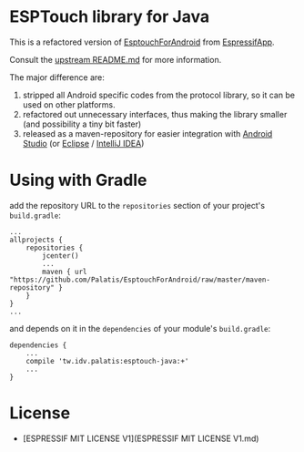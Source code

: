 # ESPTouch library for Java

This is a refactored version of [EsptouchForAndroid](https://github.com/EspressifApp/EsptouchForAndroid) from [EspressifApp](https://github.com/EspressifApp/).

Consult the [upstream README.md](README.upstream.md) for more information.

The major difference are:

1. stripped all Android specific codes from the protocol library, so it can be used on other platforms.
2. refactored out unnecessary interfaces, thus making the library smaller (and possibility a tiny bit faster)
3. released as a maven-repository for easier integration with [Android Studio](http://developer.android.com/sdk/) (or [Eclipse](https://eclipse.org/) / [IntelliJ IDEA](https://www.jetbrains.com/idea/))

# Using with Gradle
add the repository URL to the `repositories` section of your project's `build.gradle`:
```
...
allprojects {
    repositories {
        jcenter()
        ...
        maven { url "https://github.com/Palatis/EsptouchForAndroid/raw/master/maven-repository" }
    }
}
...
```
and depends on it in the `dependencies` of your module's `build.gradle`:
```
dependencies {
    ...
    compile 'tw.idv.palatis:esptouch-java:+'
    ...
}
```

# License
- [ESPRESSIF MIT LICENSE V1](ESPRESSIF MIT LICENSE V1.md)